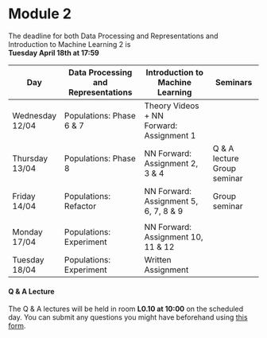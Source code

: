 
# Module 2

The deadline for both Data Processing and Representations and Introduction to Machine Learning 2 is<br>**Tuesday April 18th at 17:59**

| Day                | Data Processing<br>and Representations | Introduction to<br>Machine Learning | Seminars          |
| ------------------ | ---------------------------- | ----------------------------------- | --------------------------- |
| Wednesday<br>12/04 | Populations: Phase 6 & 7     | Theory Videos + NN<br>Forward: Assignment 1 |                     |
| Thursday<br>13/04  | Populations: Phase 8         | NN Forward:<br>Assignment 2, 3 & 4     | Q & A lecture<br>Group seminar|
| Friday<br>14/04    | Populations: Refactor        | NN Forward:<br>Assignment 5, 6, 7, 8 & 9| Group seminar           |
|                    |                              |                                         |                         |
| Monday<br>17/04    | Populations: Experiment      | NN Forward:<br>Assignment 10, 11 & 12 |                           |
| Tuesday<br>18/04   | Populations: Experiment      | Written Assignment                  |                             |



#### Q & A Lecture

The Q & A lectures will be held in room **L0.10 at 10:00** on the scheduled day. You can submit any questions you might have beforehand using [this form](https://forms.office.com/Pages/ResponsePage.aspx?id=zcrxoIxhA0S5RXb7PWh05ZTDc7biyulCvpu4U-tarWtURTdPSDJaOUVHR002NzFFSktXNDNTTk5ENi4u).

